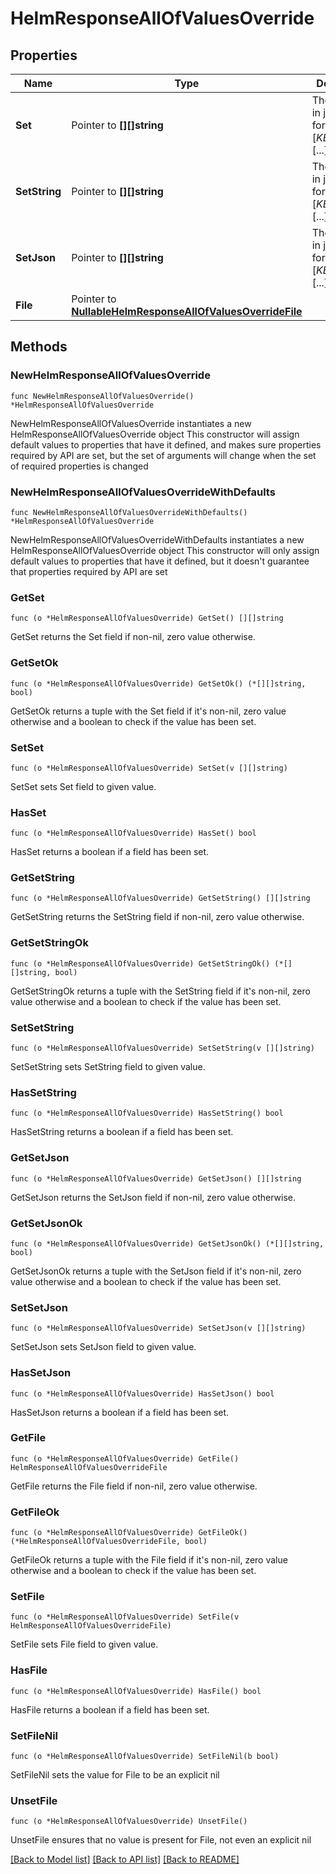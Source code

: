 # HelmResponseAllOfValuesOverride

## Properties

Name | Type | Description | Notes
------------ | ------------- | ------------- | -------------
**Set** | Pointer to **[][]string** | The input is in json array format: [ [$KEY,$VALUE], [...] ] | [optional] 
**SetString** | Pointer to **[][]string** | The input is in json array format: [ [$KEY,$VALUE], [...] ] | [optional] 
**SetJson** | Pointer to **[][]string** | The input is in json array format: [ [$KEY,$VALUE], [...] ] | [optional] 
**File** | Pointer to [**NullableHelmResponseAllOfValuesOverrideFile**](HelmResponseAllOfValuesOverrideFile.md) |  | [optional] 

## Methods

### NewHelmResponseAllOfValuesOverride

`func NewHelmResponseAllOfValuesOverride() *HelmResponseAllOfValuesOverride`

NewHelmResponseAllOfValuesOverride instantiates a new HelmResponseAllOfValuesOverride object
This constructor will assign default values to properties that have it defined,
and makes sure properties required by API are set, but the set of arguments
will change when the set of required properties is changed

### NewHelmResponseAllOfValuesOverrideWithDefaults

`func NewHelmResponseAllOfValuesOverrideWithDefaults() *HelmResponseAllOfValuesOverride`

NewHelmResponseAllOfValuesOverrideWithDefaults instantiates a new HelmResponseAllOfValuesOverride object
This constructor will only assign default values to properties that have it defined,
but it doesn't guarantee that properties required by API are set

### GetSet

`func (o *HelmResponseAllOfValuesOverride) GetSet() [][]string`

GetSet returns the Set field if non-nil, zero value otherwise.

### GetSetOk

`func (o *HelmResponseAllOfValuesOverride) GetSetOk() (*[][]string, bool)`

GetSetOk returns a tuple with the Set field if it's non-nil, zero value otherwise
and a boolean to check if the value has been set.

### SetSet

`func (o *HelmResponseAllOfValuesOverride) SetSet(v [][]string)`

SetSet sets Set field to given value.

### HasSet

`func (o *HelmResponseAllOfValuesOverride) HasSet() bool`

HasSet returns a boolean if a field has been set.

### GetSetString

`func (o *HelmResponseAllOfValuesOverride) GetSetString() [][]string`

GetSetString returns the SetString field if non-nil, zero value otherwise.

### GetSetStringOk

`func (o *HelmResponseAllOfValuesOverride) GetSetStringOk() (*[][]string, bool)`

GetSetStringOk returns a tuple with the SetString field if it's non-nil, zero value otherwise
and a boolean to check if the value has been set.

### SetSetString

`func (o *HelmResponseAllOfValuesOverride) SetSetString(v [][]string)`

SetSetString sets SetString field to given value.

### HasSetString

`func (o *HelmResponseAllOfValuesOverride) HasSetString() bool`

HasSetString returns a boolean if a field has been set.

### GetSetJson

`func (o *HelmResponseAllOfValuesOverride) GetSetJson() [][]string`

GetSetJson returns the SetJson field if non-nil, zero value otherwise.

### GetSetJsonOk

`func (o *HelmResponseAllOfValuesOverride) GetSetJsonOk() (*[][]string, bool)`

GetSetJsonOk returns a tuple with the SetJson field if it's non-nil, zero value otherwise
and a boolean to check if the value has been set.

### SetSetJson

`func (o *HelmResponseAllOfValuesOverride) SetSetJson(v [][]string)`

SetSetJson sets SetJson field to given value.

### HasSetJson

`func (o *HelmResponseAllOfValuesOverride) HasSetJson() bool`

HasSetJson returns a boolean if a field has been set.

### GetFile

`func (o *HelmResponseAllOfValuesOverride) GetFile() HelmResponseAllOfValuesOverrideFile`

GetFile returns the File field if non-nil, zero value otherwise.

### GetFileOk

`func (o *HelmResponseAllOfValuesOverride) GetFileOk() (*HelmResponseAllOfValuesOverrideFile, bool)`

GetFileOk returns a tuple with the File field if it's non-nil, zero value otherwise
and a boolean to check if the value has been set.

### SetFile

`func (o *HelmResponseAllOfValuesOverride) SetFile(v HelmResponseAllOfValuesOverrideFile)`

SetFile sets File field to given value.

### HasFile

`func (o *HelmResponseAllOfValuesOverride) HasFile() bool`

HasFile returns a boolean if a field has been set.

### SetFileNil

`func (o *HelmResponseAllOfValuesOverride) SetFileNil(b bool)`

 SetFileNil sets the value for File to be an explicit nil

### UnsetFile
`func (o *HelmResponseAllOfValuesOverride) UnsetFile()`

UnsetFile ensures that no value is present for File, not even an explicit nil

[[Back to Model list]](../README.md#documentation-for-models) [[Back to API list]](../README.md#documentation-for-api-endpoints) [[Back to README]](../README.md)


